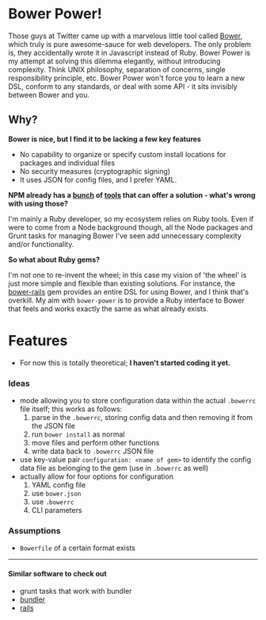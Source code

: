 # Bower Power!
Those guys at Twitter came up with a marvelous little tool called [Bower](http://bower.io/), which truly is pure awesome-sauce for web developers. The only problem is, they accidentally wrote it in Javascript instead of Ruby. Bower Power is my attempt at solving this dilemma elegantly, without introducing complexity. Think UNIX philosophy, separation of concerns, single responsibility principle, etc. Bower Power won't force you to learn a new DSL, conform to any standards, or deal with some API - it sits invisibly between Bower and you.

## Why?
**Bower is nice, but I find it to be lacking a few key features**  

- No capability to organize or specify custom install locations for packages and individual files
- No security measures (cryptographic signing)
- It uses JSON for config files, and I prefer YAML.

**NPM already has a [bunch](https://github.com/scivey/bower-copy) of [tools](https://github.com/yatskevich/grunt-bower-task) that can offer a solution - what's wrong with using those?**  

I'm mainly a Ruby developer, so my ecosystem relies on Ruby tools. Even if were to come from a Node background though, all the Node packages and Grunt tasks for managing Bower I've seen add unnecessary complexity and/or functionality.

**So what about Ruby gems?**  

I'm not one to re-invent the wheel; in this case my vision of 'the wheel' is just more simple and flexible than existing solutions. For instance, the [bower-rails](https://github.com/42dev/bower-rails) gem provides an entire DSL for using Bower, and I think that's overkill. My aim with `bower-power` is to provide a Ruby interface to Bower that feels and works exactly the same as what already exists.


# Features
- For now this is totally theoretical; **I haven't started coding it yet.**

### Ideas
- mode allowing you to store configuration data within the actual `.bowerrc` file itself; this works as follows:
    1. parse in the `.bowerrc`, storing config data and then removing it from the JSON file
    2. run `bower install` as normal
    3. move files and perform other functions
    4. write data back to `.bowerrc` JSON file
- use key-value pair `configuration: <name of gem>` to identify the config data file as belonging to the gem (use in `.bowerrc` as well)
- actually allow for four options for configuration
    1. YAML config file
    2. use `bower.json`
    3. use `.bowerrc`
    4. CLI parameters

### Assumptions
- `Bowerfile` of a certain format exists

---
#### Similar software to check out
- grunt tasks that work with bundler
- [bundler](https://github.com/LTe/bundler-bower)
- [rails](https://github.com/42dev/bower-rails)